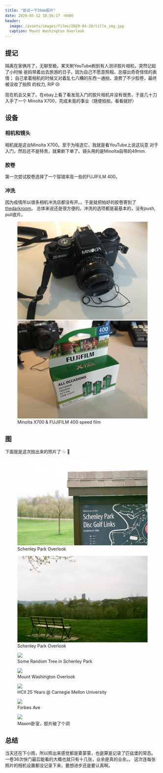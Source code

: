 ```yaml
---
title: "尝试一下35mm胶片"
date: 2020-05-12 18:56:17 -0400
header:
  image: /assets/images/films/2020-04-28/title_img.jpg
  caption: Mount Washington Overlook
---
```


## 提记

隔离在家俩月了，无聊至极。某天刷YouTube刷到有人测评胶片相机，突然记起了小时候
爸妈带着出去旅游的日子。因为自己不愿意照相，总摆出奇奇怪怪的表情；
自己拿着相机的时候又对着乱七八糟的东西一通拍，浪费了不少胶卷，最终被没收了拍照
的权力, RIP :cry:

现在机会又来了。在ebay上看了看发现入门的胶片相机并没有很贵，于是几十刀入手了一个
Minolta X700，完成未竟的事业（随便拍拍，看看就好）

## 设备

### 相机和镜头
相机就是这台Minolta X700。至于为啥选它，我就是看YouTube上说这玩意
对于入门，然后还不是特贵，就果断下单了。镜头用的是Minolta自带的49mm.

### 胶卷
第一次尝试胶卷选择了一个容错率高一些的FUJIFILM 400。

### 冲洗
因为疫情所以很多相机冲洗店都没有开。。于是就把拍好的胶卷寄到了[thedarkroom](https://thedarkroom.com/)。
总体来说还是很方便的。冲洗的选项都是最基本的，没有push, pull底片。

<figure class="half">
  <a href="/assets/images/films/2020-04-28/hardware/camera.jpg"><img src="/assets/images/films/2020-04-28/hardware/camera.jpg"></a>
  <a href="/assets/images/films/2020-04-28/hardware/film.jpg"><img src="/assets/images/films/2020-04-28/hardware/film.jpg"></a>
  <figcaption> Minolta X700 & FUJIFILM 400 speed film</figcaption>
</figure>

## 图

下面就是这次拍出来的照片了 :boom: :star2:

<figure>
  <a href="/assets/images/films/2020-04-28/000164400004.jpg"><img src="/assets/images/films/2020-04-28/000164400004.jpg"></a>
  <figcaption> Schenley Park Overlook </figcaption>
</figure>

<figure>
  <a href="/assets/images/films/2020-04-28/000164400003.jpg"><img src="/assets/images/films/2020-04-28/000164400003.jpg"></a>
  <figcaption> Schenley Park Overlook </figcaption>
</figure>

<figure>
  <a href="/assets/images/films/2020-04-28/000164400007.jpg"><img src="/assets/images/films/2020-04-28/000164400007.jpg"></a>
  <figcaption> Some Random Tree in Schenley Park </figcaption>
</figure>

<figure>
  <a href="/assets/images/films/2020-04-28/000164400021.jpg"><img src="/assets/images/films/2020-04-28/000164400021.jpg"></a>
  <figcaption> Mount Washington Overlook </figcaption>
</figure>

<figure>
  <a href="/assets/images/films/2020-04-28/000164400025.jpg"><img src="/assets/images/films/2020-04-28/000164400025.jpg"></a>
  <figcaption> HCII 25 Years @ Carnegie Mellon University </figcaption>
</figure>

<figure>
  <a href="/assets/images/films/2020-04-28/000164400028.jpg"><img src="/assets/images/films/2020-04-28/000164400028.jpg"></a>
  <figcaption> Forbes Ave </figcaption>
</figure>

<figure>
  <a href="/assets/images/films/2020-04-28/000164400035.jpg"><img src="/assets/images/films/2020-04-28/000164400035.jpg"></a>
  <figcaption> Maxon卧室，胶片破了个洞 </figcaption>
</figure>

## 总结
当天还在下小雨，所以照出来感觉都是雾蒙蒙，也是算是记录了匹兹堡的常态。
一卷36次快门最后能看的大概也就只有十几张，业余是真的业余。。
这次连每张照片的相机设置都没记录下来，要想进步还是要认真啊。

